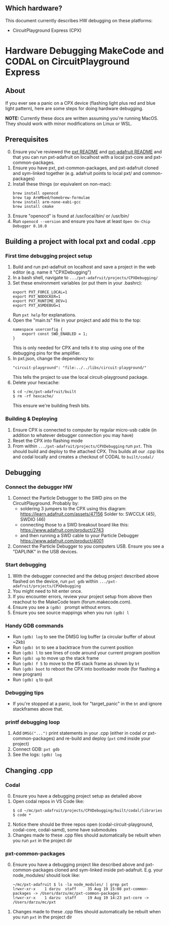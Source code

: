 ## Which hardware?
This document currently describes HW debugging on these platforms:
- CircuitPlayground Express (CPX)

# Hardware Debugging MakeCode and CODAL on CircuitPlayground Express

## About
If you ever see a panic on a CPX device (flashing light plus red and blue light pattern), here are some steps for doing hardware debugging.

**NOTE:** Currently these docs are written assuming you're running MacOS. They should work with minor modifications on Linux or WSL.

## Prerequisites
0. Ensure you've reviewed the [pxt README](https://github.com/microsoft/pxt/blob/master/README.md) and [pxt-adafruit README](https://github.com/microsoft/pxt-adafruit/blob/master/README.md) and that you can run pxt-adafruit on localhost with a local pxt-core and pxt-common-packages.
1. Ensure you have pxt, pxt-common-packages, and pxt-adafruit cloned and sym-linked together (e.g. adafruit points to local pxt/ and common-packages)
2. Install these things (or equivalent on non-mac):
    ```
    brew install openocd
    brew tap ArmMbed/homebrew-formulae
    brew install arm-none-eabi-gcc
    brew install cmake
    ```
3. Ensure "openocd" is found at /usr/local/bin/ or /usr/bin/
4. Run `openocd --version` and ensure you have at least `Open On-Chip Debugger 0.10.0`

## Building a project with local pxt and codal .cpp
### First time debugging project setup
1. Build and run pxt-adafruit on localhost and save a project in the web editor (e.g. name it "CPXDebugging")
2. In a bash shell, navigate to `.../pxt-adafruit/projects/CPXDebugging/`
3. Set these environment variables (or put them in your .bashrc):
    ```
    export PXT_FORCE_LOCAL=1
    export PXT_NODOCKER=1 
    export PXT_RUNTIME_DEV=1
    export PXT_ASMDEBUG=1
    ```
    Run `pxt help` for explanations.
4. Open the "main.ts" file in your project and add this to the top:
    ```
    namespace userconfig {
        export const SWD_ENABLED = 1;
    }
    ```
    This is only needed for CPX and tells it to stop using one of the debugging pins for the amplifier.
5. In pxt.json, change the dependency to:
    ```
    "circuit-playground": "file:../../libs/circuit-playground/"
    ```
    This tells the project to use the local circuit-playground package.
6. Delete your hexcache:
    ```
    $ cd ~/mc/pxt-adafruit/built
    $ rm -rf hexcache/
    ```
    This ensure we're building fresh bits.

### Building & Deploying
1. Ensure CPX is connected to computer by regular micro-usb cable (in addition to whatever debugger connection you may have)
2. Reset the CPX into flashing mode
3. From within `.../pxt-adafruit/projects/CPXDebugging` run `pxt`.
    This should build and deploy to the attached CPX. This builds all our .cpp libs and codal locally and creates a checkout of CODAL to `built/codal/`

## Debugging
### Connect the debugger HW
1. Connect the Particle Debugger to the SWD pins on the CircuitPlayground. Probably by:
    - soldering 3 jumpers to the CPX using this diagram:
        https://learn.adafruit.com/assets/47156
        Solder to: SWCCLK (45), SWDIO (46)
    - connecting those to a SWD breakout board like this:
        https://www.adafruit.com/product/2743
    - and then running a SWD cable to your Particle Debugger
        https://www.adafruit.com/product/4001
2. Connect the Particle Debugger to you computers USB. Ensure you see a "DAPLINK" in the USB devices.

### Start debugging
1. With the debugger connected and the debug project described above flashed on the device, run `pxt gdb` within `.../pxt-adafruit/projects/CPXDebugging`
2. You might need to hit enter once. 
3. If you encounter errors, review your project setup from above then reachout to the MakeCode team (forum.makecode.com).
4. Ensure you see a `(gdb) ` prompt without errors.
5. Ensure you see source mappings when you run `(gdb) l`

### Handy GDB commands
- Run `(gdb) log` to see the DMSG log buffer (a circular buffer of about ~2kb)
- Run `(gdb) bt` to see a backtrace from the current position
- Run `(gdb) l` to see lines of code around your current program position
- Run `(gdb) up` to move up the stack frame
- Run `(gdb) f 5` to move to the #5 stack frame as shown by `bt`
- Run `(gdb) boot` to reboot the CPX into bootloader mode (for flashing a new program)
- Run `(gdb) q` to quit

### Debugging tips
- If you're stopped at a panic, look for "target_panic" in the `bt` and ignore stackframes above that.

### printf debugging loop
1. Add `DMSG("...")` print statements in your .cpp (either in codal or pxt-common-packages) and re-build and deploy (`pxt` cmd inside your project)
2. Connect GDB: `pxt gdb`
3. See the logs: `(gdb) log`

## Changing .cpp
### Codal
0. Ensure you have a debugging project setup as detailed above
1. Open codal repos in VS Code like:
    ```
    $ cd ~/mc/pxt-adafruit/projects/CPXDebugging/built/codal/libraries
    $ code *
    ```
2. Notice there should be three repos open (codal-circuit-playground, codal-core, codal-samd), some have submodules
3. Changes made to these .cpp files should automatically be rebuilt when you run `pxt` in the project dir

### pxt-common-packages
0. Ensure you have a debugging project like described above and pxt-common-packages cloned and sym-linked inside pxt-adafruit. E.g. your node_modules/ should look like:
    ```
    ~/mc/pxt-adafruit $ ls -la node_modules/ | grep pxt
    lrwxr-xr-x    1 darzu  staff     35 Aug 19 15:08 pxt-common-packages -> /Users/darzu/mc/pxt-common-packages
    lrwxr-xr-x    1 darzu  staff     19 Aug 19 14:23 pxt-core -> /Users/darzu/mc/pxt
    ```
1. Changes made to these .cpp files should automatically be rebuilt when you run `pxt` in the project dir
